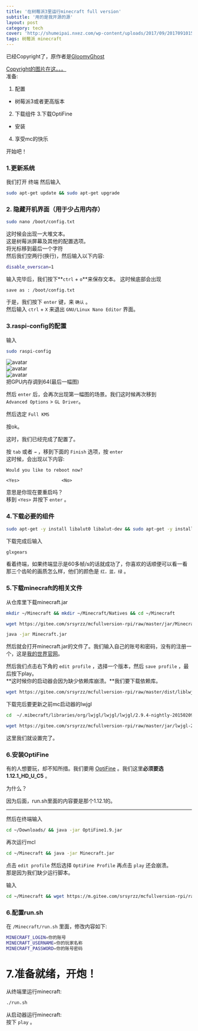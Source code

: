 ```yaml
---
title: '在树莓派3里运行minecraft full version'
subtitle: '用的是我开源的源'
layout: post
category: tech
cover: 'http://shumeipai.nxez.com/wp-content/uploads/2017/09/20170910155453155-0.jpg'
tags: 树莓派 minecraft
---
```


已经Copyright了，原作者是[GloomyGhost](http://gloomyghost.com)  
  
[Copyright的图片在这。。。](https://gitee.com/srsyrzz/repository/raw/master/blogfile/mconrpi3/copyright-gloomyghost-mc1.8.9.png)  
准备:
1. 配置
  - 树莓派3或者更高版本
2. 下载组件
3.下载OptiFine
  - 安装
4. 享受mc的快乐  
  

开始吧！  
  
  
  
### 1.更新系统  
我们打开 终端 然后输入
```bash
sudo apt-get update && sudo apt-get upgrade
```
### 2. 隐藏开机界面（用于少占用内存）
```bash
sudo nano /boot/config.txt
```
这时候会出现一大堆文本。  
这是树莓派屏幕及其他的配置选项。  
将光标移到最后一个字符    
然后我们空两行(换行)，然后输入以下内容:
```bash
disable_overscan=1
```
输入完毕后，我们按下**`ctrl` + `o`**来保存文本。
这时候底部会出现
```GNU-linux-nano
save as : /boot/config.txt
```
于是，我们按下 `enter` 键，来 `确认` 。  
然后输入 `ctrl` + `X` 来退出 `GNU/Linux Nano Editor` 界面。  
  
### 3.raspi-config的配置

输入
```bash
sudo raspi-config
```
![avatar](https://gitee.com/srsyrzz/repository/raw/master/blogfile/mconrpi3/IMG_20180513_162215.jpg)  
![avatar](https://gitee.com/srsyrzz/repository/raw/master/blogfile/mconrpi3/IMG_20180513_162234.jpg)  
![avatar](https://gitee.com/srsyrzz/repository/raw/master/blogfile/mconrpi3/IMG_20180513_162328.jpg)  
把GPU内存调到64(最后一幅图)  
  
然后 `enter` 后，会再次出现第一幅图的场景。我们这时候再次移到  
`Advanced Options` > `GL Driver`。  
  
然后选定 `Full KMS`     
  
按ok。    
  
这时，我们已经完成了配置了。  
  
按 `tab` 或者 `→` ，移到下面的 `Finish` 选项，按 `enter`   
这时候，会出现以下内容:
```raspi-config
Would you like to reboot now?

<Yes>                <No>
```
意思是你现在要重启吗？  
移到 `<Yes>` 并按下 `enter` 。
  

### 4.下载必要的组件
```bash
sudo apt-get -y install libalut0 libalut-dev && sudo apt-get -y install mesa-utils 
```
下载完成后输入
```bash
glxgears
```
看着终端，如果终端显示是60多帧/s的话就成功了，你喜欢的话顺便可以看一看那三个齿轮的画质怎么样，他们的颜色是 `红，蓝，绿` 。  

### 5.下载minecraft的相关文件

从仓库里下载minecraft.jar
```bash
mkdir ~/Minecraft && mkdir ~/Minecraft/Natives && cd ~/Minecraft
```
```bash
wget https://gitee.com/srsyrzz/mcfullversion-rpi/raw/master/jar/Minecraft.jar
```
```bash
java -jar Minecraft.jar
```
然后就会打开minecraft.jar的文件了。我们输入自己的账号和密码，没有的注册一个，这是[我的世界官网](http://minecraft.net)。  
  
然后我们点击右下角的 `edit profile` ，选择一个版本，然后 `save profile` ，最后按下play。  
**这时候你的启动器会因为缺少依赖库崩溃。**我们要下载依赖库。
```bash
wget https://gitee.com/srsyrzz/mcfullversion-rpi/raw/master/dist/liblwjgl.so && wget https://gitee.com/srsyrzz/mcfullversion-rpi/raw/master/dist/libopenal.so
```
下载完后要更新之前mc启动器的lwjgl
```bash
cd  ~/.mibecraft/libraries/org/lwjgl/lwjgl/lwjgl/2.9.4-nightly-20150209.jar && rm lwjgl-2.9.4-nightly-20150209.jar
```
```bash
wget https://gitee.com/srsyrzz/mcfullversion-rpi/raw/master/jar/lwjgl-2.9.4-nightly-20150209.jar
```
这里我们就设置完了。
### 6.安装OptiFine
有的人想要玩，却不知所措。我们要用 [OptiFine](http://optifine.net/downloads) 。我们这里**必须要选1.12.1_HD_U_C5**  。
  
为什么？  
  
因为后面，run.sh里面的内容要是那个1.12.1的。  
***
然后在终端输入
```bash
cd ~/Downloads/ && java -jar OptiFine1.9.jar
```
再次运行mcl
```bash
cd ~/Minecraft && java -jar Minecraft.jar
```
点击 `edit profile` 然后选择 `OptiFine Profile` 再点击 `play` 还会崩溃。  
那是因为我们缺少运行脚本。  
  
输入
```bash
cd ~/Minecraft && wget https://m.gitee.com/srsyrzz/mcfullversion-rpi/raw/master/run1.12.1.sh && chmod +x run.sh
```

### 6.配置run.sh
在 `/Minecraft/run.sh` 里面，修改内容如下:
```sh
MINECRAFT_LOGIN=你的账号
MINECRAFT_USERNAME=你的玩家名称
MINECRAFT_PASSWORD=你的账号密码
```

# 7.准备就绪，开炮！
  
从终端里运行minecraft:
```bash
./run.sh
```
从启动器运行minecraft:  
按下 `play` 。

